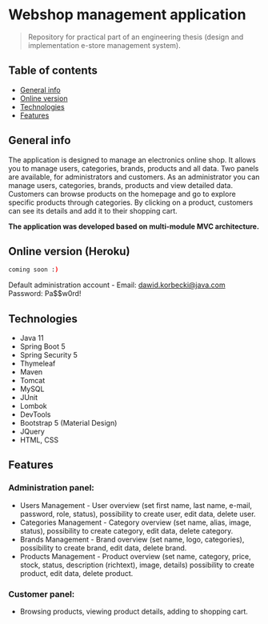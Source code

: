 # Webshop management application
> Repository for practical part of an engineering thesis (design and implementation e-store management system).

## Table of contents
* [General info](#General-info)
* [Online version](#online-version)
* [Technologies](#Technologies)
* [Features](#Features)

## General info
The application is designed to manage an electronics online shop. It allows you to manage users, categories, brands, products and all data. Two panels are available, for administrators and customers. As an administrator you can manage users, categories, brands, products and view detailed data. Customers can browse products on the homepage and go to explore specific products through categories. By clicking on a product, customers can see its details and add it to their shopping cart.

**The application was developed based on multi-module MVC architecture.**

## Online version (Heroku)
```sh
coming soon :)
```
Default administration account -
Email: dawid.korbecki@java.com Password: Pa$$w0rd!

## Technologies
* Java 11
* Spring Boot 5
* Spring Security 5
* Thymeleaf
* Maven
* Tomcat
* MySQL
* JUnit
* Lombok
* DevTools
* Bootstrap 5 (Material Design)
* JQuery
* HTML, CSS

## Features
### Administration panel:
* Users Management - User overview (set first name, last name, e-mail, password, role, status), possibility to create user, edit data, delete user.
* Categories Management - Category overview (set name, alias, image, status), possibility to create category, edit data, delete category.
* Brands Management - Brand overview (set name, logo, categories), possibility to create brand, edit data, delete brand.
* Products Management - Product overview (set name, category, price, stock, status, description (richtext), image, details) possibility to create product, edit data, delete product.
### Customer panel:
* Browsing products, viewing product details, adding to shopping cart.
